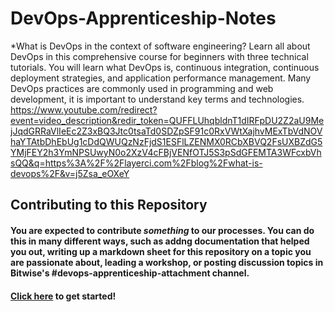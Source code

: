# DevOps-Apprenticeship-Notes
*What is DevOps in the context of software engineering? Learn all about DevOps in this comprehensive course for beginners with three technical tutorials. You will learn what DevOps is, continuous integration, continuous deployment strategies, and application performance management. Many DevOps practices are commonly used in programming and web development, it is important to understand key terms and technologies. 
https://www.youtube.com/redirect?event=video_description&redir_token=QUFFLUhqbldnT1dIRFpDU2Z2aU9MejJqdGRRaVlIeEc2Z3xBQ3Jtc0tsaTd0SDZpSF91c0RxVWtXajhvMExTbVdNOVhaYTAtbDhEbUg1cDdQWUQzNzFjdS1ESFlLZENMX0RCbXBVQ2FsUXBZdG5YMjFEY2h3YmNPSUwyN0o2XzV4cFBjVENfOTJ5S3pSdGFEMTA3WFcxbVhsQQ&q=https%3A%2F%2Flayerci.com%2Fblog%2Fwhat-is-devops%2F&v=j5Zsa_eOXeY

## Contributing to this Repository

#### You are expected to contribute _something_ to our processes. You can do this in many different ways, such as addng documentation that helped you out, writing up a markdown sheet for this repository on a topic you are passionate about, leading a workshop, or posting discussion topics in Bitwise's #devops-apprenticeship-attachment channel.

#### [Click here](https://docs.github.com/en/get-started/quickstart/contributing-to-projects) to get started!

